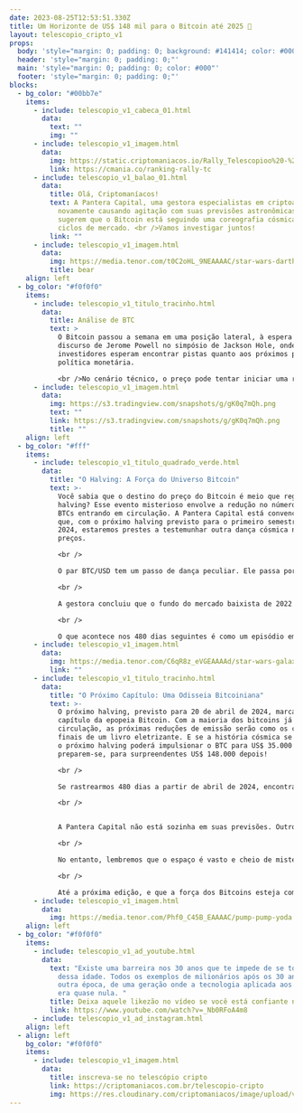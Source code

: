 ```yaml
---
date: 2023-08-25T12:53:51.330Z
title: Um Horizonte de US$ 148 mil para o Bitcoin até 2025 🔭
layout: telescopio_cripto_v1
props:
  body: 'style="margin: 0; padding: 0; background: #141414; color: #000"'
  header: 'style="margin: 0; padding: 0;"'
  main: 'style="margin: 0; padding: 0; color: #000"'
  footer: 'style="margin: 0; padding: 0;"'
blocks:
  - bg_color: "#00bb7e"
    items:
      - include: telescopio_v1_cabeca_01.html
        data:
          text: ""
          img: ""
      - include: telescopio_v1_imagem.html
        data:
          img: https://static.criptomaniacos.io/Rally_Telescopioo%20-%20Copia.png
          link: https://cmania.co/ranking-rally-tc
      - include: telescopio_v1_balao_01.html
        data:
          title: Olá, Criptomaníacos!
          text: A Pantera Capital, uma gestora especialistas em criptoativos, está
            novamente causando agitação com suas previsões astronômicas. Eles
            sugerem que o Bitcoin está seguindo uma coreografia cósmica nos seus
            ciclos de mercado. <br />Vamos investigar juntos!
          link: ""
      - include: telescopio_v1_imagem.html
        data:
          img: https://media.tenor.com/t0C2oHL_9NEAAAAC/star-wars-darth-vader.gif
          title: bear
    align: left
  - bg_color: "#f0f0f0"
    items:
      - include: telescopio_v1_titulo_tracinho.html
        data:
          title: Análise de BTC
          text: >
            O Bitcoin passou a semana em uma posição lateral, à espera do
            discurso de Jerome Powell no simpósio de Jackson Hole, onde os
            investidores esperam encontrar pistas quanto aos próximos passos da
            política monetária.

            <br />No cenário técnico, o preço pode tentar iniciar uma recuperação perto dos $27.800 devido à baixa liquidez do final de semana. De qualquer forma, ainda é necessário aguardar uma confirmação do rompimento dos níveis de gatilho marcados no gráfico com linhas rosas para obter uma melhor direção do preço.
      - include: telescopio_v1_imagem.html
        data:
          img: https://s3.tradingview.com/snapshots/g/gK0q7mQh.png
          text: ""
          link: https://s3.tradingview.com/snapshots/g/gK0q7mQh.png
          title: ""
    align: left
  - bg_color: "#fff"
    items:
      - include: telescopio_v1_titulo_quadrado_verde.html
        data:
          title: "O Halving: A Força do Universo Bitcoin"
          text: >-
            Você sabia que o destino do preço do Bitcoin é meio que regido pelo
            halving? Esse evento misterioso envolve a redução no número de novos
            BTCs entrando em circulação. A Pantera Capital está convencida de
            que, com o próximo halving previsto para o primeiro semestre de
            2024, estaremos prestes a testemunhar outra dança cósmica nos
            preços.

            <br />

            O par BTC/USD tem um passo de dança peculiar. Ele passa por ciclos de baixa e alta, que duram quase o mesmo tempo antes e depois do halving. É como se o universo conspirasse para diminuir pela metade o número de Bitcoins emitidos por bloco minerado. Uma dança celestial de cifras, não acham?

            <br />

            A gestora concluiu que o fundo do mercado baixista de 2022 foi o ponto de partida para o atual ciclo de mercado do BTC. Mas e agora? Bem, até o próximo halving em abril de 2024, o par BTC/USD poderia atingir uns US$ 35.000. A aventura começa!

            <br />

            O que acontece nos 480 dias seguintes é como um episódio emocionante de uma série espacial: cheio de reviravoltas! Analisando os halvings anteriores, a Pantera nota que cada evento impacta o preço de forma... digamos... proporcionalmente proporcional. Em outras palavras, o efeito no preço às vezes parece uma equação matemática de outro planeta!
      - include: telescopio_v1_imagem.html
        data:
          img: https://media.tenor.com/C6qR8z_eVGEAAAAd/star-wars-galaxy.gif
          link: ""
      - include: telescopio_v1_titulo_tracinho.html
        data:
          title: "O Próximo Capítulo: Uma Odisseia Bitcoiniana"
          text: >-
            O próximo halving, previsto para 20 de abril de 2024, marca um novo
            capítulo da epopeia Bitcoin. Com a maioria dos bitcoins já em
            circulação, as próximas reduções de emissão serão como os capítulos
            finais de um livro eletrizante. E se a história cósmica se repetir,
            o próximo halving poderá impulsionar o BTC para US$ 35.000 antes e,
            preparem-se, para surpreendentes US$ 148.000 depois!

            <br />

            Se rastrearmos 480 dias a partir de abril de 2024, encontramos a data de julho de 2025. E adivinhem o que poderia acontecer? O Bitcoin alcançando o auge do próximo ciclo de alta. Que viagem, não é mesmo?

            <br />


            A Pantera Capital não está sozinha em suas previsões. Outros visionários cósmicos também veem um futuro brilhante para o Bitcoin após o halving. Será que veremos o BTC brilhando com seis dígitos? Algumas métricas apontam para esse cenário, e até mesmo aqueles que preferem as constelações de dados estão concordando.

            <br />

            No entanto, lembremos que o espaço é vasto e cheio de mistérios. O que sabemos com certeza é que estamos vivendo uma era emocionante no universo cripto. Continuaremos a explorar, rir e refletir sobre as estrelas da tecnologia financeira!

            <br />

            Até a próxima edição, e que a força dos Bitcoins esteja com vocês! 🌌🪐
      - include: telescopio_v1_imagem.html
        data:
          img: https://media.tenor.com/Phf0_C45B_EAAAAC/pump-pump-yoda.gif
    align: left
  - bg_color: "#f0f0f0"
    items:
      - include: telescopio_v1_ad_youtube.html
        data:
          text: "Existe uma barreira nos 30 anos que te impede de se tornar rico depois
            dessa idade. Todos os exemplos de milionários após os 30 anos são de
            outra época, de uma geração onde a tecnologia aplicada aos negócios
            era quase nula. "
          title: Deixa aquele likezão no vídeo se você está confiante no BTC!
          link: https://www.youtube.com/watch?v=_Nb0RFoA4m8
      - include: telescopio_v1_ad_instagram.html
    align: left
  - align: left
    bg_color: "#f0f0f0"
    items:
      - include: telescopio_v1_imagem.html
        data:
          title: inscreva-se no telescópio cripto
          link: https://criptomaniacos.com.br/telescopio-cripto
          img: https://res.cloudinary.com/criptomaniacos/image/upload/v1662133224/telescopio/inscreva-se-telescopio.png
---
```

